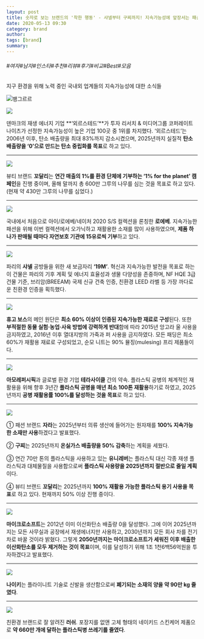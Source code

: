 ```yaml
---
layout: post
title: 숫자로 보는 브랜드의 '착한 행동' - 샤넬부터 구찌까지! 지속가능성에 앞장서는 패션브랜드 어디?
date: 2020-05-13 09:30
category: brand
author: 
tags: [brand]
summary: 
---
```


###### #여자#남자#인스타#추천#리뷰#후기#비교#Best#모음

지구 환경을 위해 노력 중인 국내외 업계들의 지속가능성에 대한 소식들

![뱅그르르](https://t1.daumcdn.net/liveboard/emoticon/kakaofriends/v1/niniz4/3.gif)

[![](https://img1.daumcdn.net/thumb/R720x0/?fname=https%3A%2F%2Ft1.daumcdn.net%2Fliveboard%2Fbazaarkorea%2F2d2445d1731544598045a83af5f4d131.jpg)](https://www.harpersbazaar.co.kr/article/45514?utm_source=1boon&utm_medium=referral&utm_campaign=promo_sustainable)

덴마크의 재생 에너지 기업  **‘외르스테드’**가 투자 리서치 & 미디어그룹 코퍼레이트 나이츠가 선정한 지속가능성이 높은 기업 100곳 중 1위를 차지했다. ‘외르스테드’는 2006년 이후, 탄소 배출량을 최대 83%까지 감소시켰으며, 2025년까지 실질적  **탄소 배출량을 ‘0’으로 만드는 탄소 중립화를 목표**로 하고 있다.

----------

[![](https://img1.daumcdn.net/thumb/R720x0/?fname=https%3A%2F%2Ft1.daumcdn.net%2Fliveboard%2Fbazaarkorea%2F3850b42a8ed04c03a62b4206f4018977.jpg)](https://www.harpersbazaar.co.kr/article/45514?utm_source=1boon&utm_medium=referral&utm_campaign=promo_sustainable)

뷰티 브랜드  **꼬달리**는  **연간 매출의 1%를 환경 단체에 기부하는 ‘1% for the planet’ 캠페인**을 진행 중이며, 올해 말까지 총 600만 그루의 나무를 심는 것을 목표로 하고 있다. (현재 약 430만 그루의 나무를 심었다.)

----------

[![](https://img1.daumcdn.net/thumb/R720x0/?fname=https%3A%2F%2Ft1.daumcdn.net%2Fliveboard%2Fbazaarkorea%2F727acdf5d5e947f48ab5a190bb3e2ceb.jpg)](https://www.harpersbazaar.co.kr/article/45514?utm_source=1boon&utm_medium=referral&utm_campaign=promo_sustainable)

국내에서 처음으로 아이/로에베/네이처 2020 S/S 컬렉션을 론칭한  **로에베**. 지속가능한 패션을 위해 이번 컬렉션에서 오가닉하고 재활용한 소재를 많이 사용하였으며,  **제품 하나가 판매될 때마다 자연보호 기관에 15유로씩 기부**하고 있다.

----------

[![](https://img1.daumcdn.net/thumb/R720x0/?fname=https%3A%2F%2Ft1.daumcdn.net%2Fliveboard%2Fbazaarkorea%2F782947e34b21429ab9157c0576ab6d7c.jpg)](https://www.harpersbazaar.co.kr/article/45514?utm_source=1boon&utm_medium=referral&utm_campaign=promo_sustainable)

파리의  **샤넬**  공방들을 위한 새 보금자리  **‘19M’**. 혁신과 지속가능한 발전을 목표로 하는 이 건물은 파리의 기후 계획 및 에너지 효율성과 생물 다양성을 존중하며, NF HQE 3급 건물 기준, 브리암(BREEAM) 국제 신규 건축 인증, 친환경 LEED 라벨 등 가장 까다로운 친환경 인증을 획득했다.

----------

[![](https://img1.daumcdn.net/thumb/R720x0/?fname=https%3A%2F%2Ft1.daumcdn.net%2Fliveboard%2Fbazaarkorea%2Fc28ad20832ed46c7a14dc24b7b61a63a.jpg)](https://www.harpersbazaar.co.kr/article/45514?utm_source=1boon&utm_medium=referral&utm_campaign=promo_sustainable)

**휴고 보스**의 메인 원단은  **최소 60% 이상이 인증된 지속가능한 재료로 구성**된다. 또한  **부적절한 동물 실험·농업·사육 방법에 강력하게 반대**함에 따라 2015년 앙고라 울 사용을 금지하였고, 2016년 이후 열대지방의 가죽과 퍼 사용을 금지하였다. 모든 패딩은 최소 60%가 재활용 재료로 구성되었고, 순모 니트는 90% 뮬징(mulesing) 프리 제품들이다.

----------

[![](https://img1.daumcdn.net/thumb/R720x0/?fname=https%3A%2F%2Ft1.daumcdn.net%2Fliveboard%2Fbazaarkorea%2F0a3b015507e943229c38c6f98e10c1a8.jpg)](https://www.harpersbazaar.co.kr/article/45514?utm_source=1boon&utm_medium=referral&utm_campaign=promo_sustainable)

**아모레퍼시픽**과 글로벌 환경 기업  **테라사이클**  간의 약속. 플라스틱 공병의 체계적인 재활용을 위해 향후 3년간  **플라스틱 공병을 매년 최소 100톤 재활용**하기로 하였고, 2025년까지  **공병 재활용률 100%를 달성하는 것을 목표**로 하고 있다.

----------

[![](https://img1.daumcdn.net/thumb/R720x0/?fname=https%3A%2F%2Ft1.daumcdn.net%2Fliveboard%2Fbazaarkorea%2Fb089b932294a481d84d960b6124d6c1f.jpg)](https://www.harpersbazaar.co.kr/article/45514?utm_source=1boon&utm_medium=referral&utm_campaign=promo_sustainable)

① 패션 브랜드  **자라**는 2025년부터 의류 생산에 들어가는 원자재를  **100% 지속가능한 소재만 사용**하겠다고 발표했다.

②  **구찌**는 2025년까지  **온실가스 배출량을 50% 감축**하는 계획을 세웠다.

③ 연간 70만 톤의 플라스틱을 사용하고 있는  **유니레버**는 플라스틱 대신 각종 재생 플라스틱과 대체물질을 사용함으로써  **플라스틱 사용량을 2025년까지 절반으로 줄일 계획**이다.

④ 뷰티 브랜드  **꼬달리**는 2025년까지  **100% 재활용 가능한 플라스틱 용기 사용을 목표**로 하고 있다. 현재까지 50% 이상 진행 중이다.

----------

[![](https://img1.daumcdn.net/thumb/R720x0/?fname=https%3A%2F%2Ft1.daumcdn.net%2Fliveboard%2Fbazaarkorea%2F39b6f2bdd8db4e078d462d2673c431fb.jpg)](https://www.harpersbazaar.co.kr/article/45514?utm_source=1boon&utm_medium=referral&utm_campaign=promo_sustainable)

**마이크로소프트**는 2012년 이미 이산화탄소 배출량 0을 달성했다. 그에 이어 2025년까지는 모든 사무실과 공장에서 재생에너지만 사용하고, 2030년까지 모든 회사 차를 전기차로 바꿀 것이라 밝혔다. 그렇게  **2050년까지는 마이크로소프트가 세워진 이후 배출한 이산화탄소를 모두 제거하는 것이 목표**이며, 이를 달성하기 위해 1조 1천6백56억원을 투자하겠다고 발표했다.

----------

[![](https://img1.daumcdn.net/thumb/R720x0/?fname=https%3A%2F%2Ft1.daumcdn.net%2Fliveboard%2Fbazaarkorea%2Fe0433d59c42042b99cfb1b45bf223093.jpg)](https://www.harpersbazaar.co.kr/article/45514?utm_source=1boon&utm_medium=referral&utm_campaign=promo_sustainable)

**나이키**는 플라이니트 기술로 신발을 생산함으로써  **폐기되는 소재의 양을 약 90만 kg 줄였다**.

----------

[![](https://img1.daumcdn.net/thumb/R720x0/?fname=https%3A%2F%2Ft1.daumcdn.net%2Fliveboard%2Fbazaarkorea%2F662132559700423882c59584393ab164.jpg)](https://www.harpersbazaar.co.kr/article/45514?utm_source=1boon&utm_medium=referral&utm_campaign=promo_sustainable)

친환경 브랜드로 잘 알려진  **러쉬**. 포장지를 없앤 고체 형태의 네이키드 스킨케어 제품으로  **약 660만 개에 달하는 플라스틱병 쓰레기를 줄였다**.